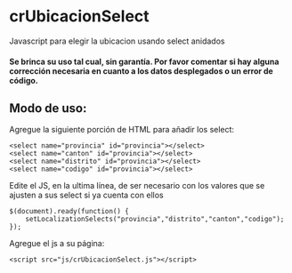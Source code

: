 # crUbicacionSelect
Javascript para elegir la ubicacion usando select anidados

#### Se brinca su uso tal cual, sin garantía. Por favor comentar si hay alguna corrección necesaria en cuanto a los datos desplegados o un error de código.

## Modo de uso:

Agregue la siguiente porción de HTML para añadir los select:

```
<select name="provincia" id="provincia"></select>
<select name="canton" id="provincia"></select>
<select name="distrito" id="provincia"></select>
<select name="codigo" id="provincia"></select>
```

Edite el JS, en la ultima línea, de ser necesario con los valores que se ajusten a sus select si ya cuenta con ellos

```
$(document).ready(function() {
	setLocalizationSelects("provincia","distrito","canton","codigo");
});
```

Agregue el js a su página:

```
<script src="js/crUbicacionSelect.js"></script>
```
